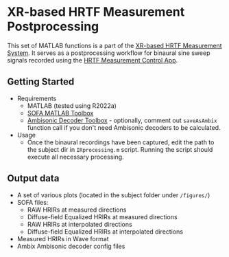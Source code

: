 # XR-based HRTF Measurement Postprocessing
This set of MATLAB functions is a part of the [XR-based HRTF Measurement System](https://trsonic.github.io/XR-HRTFs/). It serves as a postprocessing workflow for binaural sine sweep signals recorded using the [HRTF Measurement Control App](https://github.com/trsonic/XR-HRTF-capture).

## Getting Started
* Requirements
    * MATLAB (tested using R2022a)
    * [SOFA MATLAB Toolbox](https://github.com/sofacoustics/SOFAtoolbox)
    * [Ambisonic Decoder Toolbox](https://bitbucket.org/ambidecodertoolbox/adt/src/master/) - optionally, comment out `saveAsAmbix` function call if you don't need Ambisonic decoders to be calculated.
* Usage
    * Once the binaural recordings have been captured, edit the path to the subject dir in `IRprocessing.m` script. Running the script should execute all necessary processing.

## Output data
* A set of various plots (located in the subject folder under `/figures/`)
* SOFA files:
    * RAW HRIRs at measured directions
    * Diffuse-field Equalized HRIRs at measured directions
    * RAW HRIRs at interpolated directions
    * Diffuse-field Equalized HRIRs at interpolated directions
* Measured HRIRs in Wave format
* Ambix Ambisonic decoder config files
